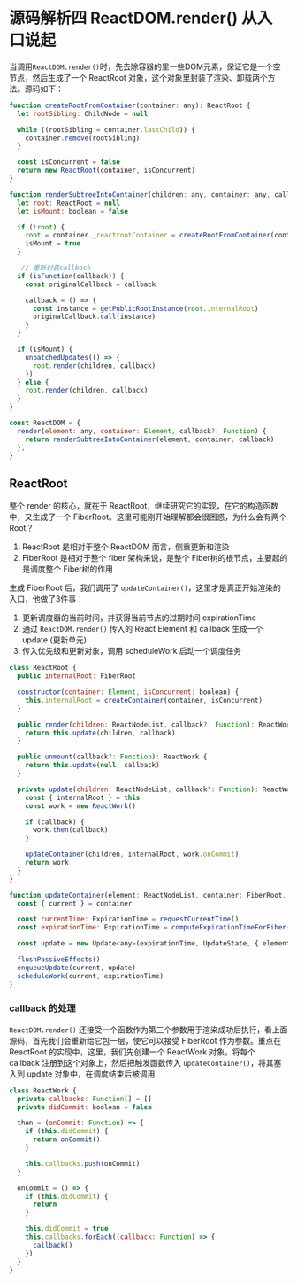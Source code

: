 # 源码解析四 ReactDOM.render() 从入口说起
当调用`ReactDOM.render()`时，先去除容器的里一些DOM元素，保证它是一个空节点，然后生成了一个 ReactRoot 对象，这个对象里封装了渲染、卸载两个方法。源码如下：

``` javascript
function createRootFromContainer(container: any): ReactRoot {
  let rootSibling: ChildNode = null

  while ((rootSibling = container.lastChild)) {
    container.remove(rootSibling)
  }

  const isConcurrent = false
  return new ReactRoot(container, isConcurrent)
}

function renderSubtreeIntoContainer(children: any, container: any, callback?: Function) {
  let root: ReactRoot = null
  let isMount: boolean = false

  if (!root) {
    root = container._reactrootContainer = createRootFromContainer(container)
    isMount = true
  }

   // 重新封装callback
  if (isFunction(callback)) {
    const originalCallback = callback

    callback = () => {
      const instance = getPublicRootInstance(root.internalRoot)
      originalCallback.call(instance)
    }
  }

  if (isMount) {
    unbatchedUpdates(() => {
      root.render(children, callback)
    })
  } else {
    root.render(children, callback)
  }
}

const ReactDOM = {
  render(element: any, container: Element, callback?: Function) {
    return renderSubtreeIntoContainer(element, container, callback)
  },
}
```

## ReactRoot
整个 render 的核心，就在于 ReactRoot，继续研究它的实现，在它的构造函数中，又生成了一个 FiberRoot。这里可能刚开始理解都会很困惑，为什么会有两个 Root？

1. ReactRoot 是相对于整个 ReactDOM 而言，侧重更新和渲染
2. FiberRoot 是相对于整个 fiber 架构来说，是整个 Fiber树的根节点，主要起的是调度整个 Fiber树的作用

生成 FiberRoot 后，我们调用了 `updateContainer()`，这里才是真正开始渲染的入口，他做了3件事：
1. 更新调度器的当前时间，并获得当前节点的过期时间 expirationTime
2. 通过 `ReactDOM.render()` 传入的 React Element 和 callback 生成一个 update (更新单元)
3. 传入优先级和更新对象，调用 scheduleWork 启动一个调度任务

``` javascript
class ReactRoot {
  public internalRoot: FiberRoot

  constructor(container: Element, isConcurrent: boolean) {
    this.internalRoot = createContainer(container, isConcurrent)
  }

  public render(children: ReactNodeList, callback?: Function): ReactWork {
    return this.update(children, callback)
  }

  public unmount(callback?: Function): ReactWork {
    return this.update(null, callback)
  }

  private update(children: ReactNodeList, callback?: Function): ReactWork {
    const { internalRoot } = this
    const work = new ReactWork()

    if (callback) {
      work.then(callback)
    }

    updateContainer(children, internalRoot, work.onCommit)
    return work
  }
}

function updateContainer(element: ReactNodeList, container: FiberRoot, callback?: Function) {
  const { current } = container

  const currentTime: ExpirationTime = requestCurrentTime()
  const expirationTime: ExpirationTime = computeExpirationTimeForFiber(currentTime, current)

  const update = new Update<any>(expirationTime, UpdateState, { element }, callback)

  flushPassiveEffects()
  enqueueUpdate(current, update)
  scheduleWork(current, expirationTime)
}
```

### callback 的处理
`ReactDOM.render()` 还接受一个函数作为第三个参数用于渲染成功后执行，看上面源码，首先我们会重新给它包一层，使它可以接受 FiberRoot 作为参数。重点在 ReactRoot 的实现中，这里，我们先创建一个 ReactWork 对象，将每个 callback 注册到这个对象上，然后把触发函数传入 `updateContainer()`，将其塞入到 update 对象中，在调度结束后被调用

``` javascript
class ReactWork {
  private callbacks: Function[] = []
  private didCommit: boolean = false

  then = (onCommit: Function) => {
    if (this.didCommit) {
      return onCommit()
    }

    this.callbacks.push(onCommit)
  }

  onCommit = () => {
    if (this.didCommit) {
      return
    }

    this.didCommit = true
    this.callbacks.forEach((callback: Function) => {
      callback()
    })
  }
}
```



